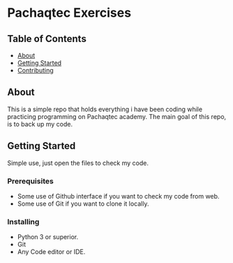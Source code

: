 # Pachaqtec Exercises

## Table of Contents

- [About](#about)
- [Getting Started](#getting_started)
- [Contributing](../CONTRIBUTING.md)

## About <a name = "about"></a>

This is a simple repo that holds everything i have been coding while practicing programming on Pachaqtec academy. The main goal of this repo, is to back up my code. 

## Getting Started <a name = "getting_started"></a>

Simple use, just open the files to check my code.

### Prerequisites

* Some use of Github interface if you want to check my code from web.
* Some use of Git if you want to clone it locally.

### Installing

* Python 3 or superior.
* Git
* Any Code editor or IDE.
